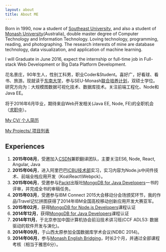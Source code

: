 ```yaml
---
layout: about
title: About ME
---
```


Born in 1990, now a student of [Southeast University](http://www.seu.edu.cn/), and also a student of [Monash University](http://www.monash.edu/)(Australia), double master degree of Computer Technology and Information Technology. Loving technology, programming, reading, and photographing. The research interests of mine are database technology, data visualization, and application of machine learning. 

I will Graduate in June 2016, expect the internship or full-time job in Full-stack Web Development or Big Data Platform Development.

花名景庄，90年生人，性别工科男，职业Coder&Student。喜好广，好看球、看书、旅游。现就读于[东南大学](http://www.seu.edu.cn/)，参与SEU-Monash[联合培养计划](https://www.monash.edu/about/campuses/china)，双硕士学位。
研究方向为：大规模图数据可视化技术、数据库技术。关注前端工程化、Node和Java EE。

将于2016年6月毕业，期待来自Web开发相关(Java EE, Node, FE)的全职机会（[求职中](/RESUME.html)）。

[My CV/ 个人简历](/RESUME.html)

[My Projects/ 项目列表](http://wwsun.me/project.html)

## Experiences

1. **2015年08月**，受邀加入[CSDN](http://www.csdn.net/)兼职翻译团队，主要关注ES6, Node, React, Angular, Java
2. **2015年06月**，进入阿里巴巴[ICBU技术部](http://www.alibaba.com/)实习，实习内容为Node.js中间件技术、前端全栈应用开发（Koa\React\Webpck）。
1. **2015年06月**，受邀参与[Packt](https://www.packtpub.com/)出版社[MongoDB for Java Developers](https://www.packtpub.com/application-development/mongodb-java-developers)一书的评审，并完成全书的审稿任务。
1. **2015年03月**，受邀参与IBM Connect 2015大会移动分会场颁奖环节，我的作品iTravel记忆拼图获得了2014年IBM全国高校移动创新应用开发大赛亚军。
2. **2015年02月**，获得[MongoDB for Node.js Developers](https://university.mongodb.com/courses/M101JS/about)课程认证
3. **2014年12月**，获得[MongoDB for Java Developers](https://university.mongodb.com/courses/M101J/about)课程认证
4. **2014年11月**，于北京参加中国计算机协会前沿技术讲习班(CCF ADL53: 数据驱动的软件开发与演化)。
5. **2014年09月**，于山西太原参加全国数据库学术会议(NDBC 2014)。
6. **2014年06月**，参与[Monash English Bridging](http://www.monash.edu/)，时长2个月，并通过全部课程考核（相当于雅思6分）。